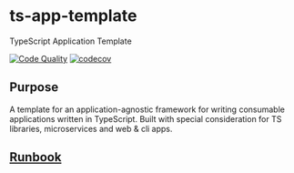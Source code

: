 # ts-app-template

TypeScript Application Template

[![Code Quality][code-quality-icon-link]][code-quality-workflow-link]
[![codecov][codecov-icon-link]][codecov-repo-overview-link]

## Purpose

A template for an application-agnostic framework for writing consumable applications written in TypeScript. Built with special consideration for TS libraries, microservices and web & cli apps.

## [Runbook][runbook-link]

[code-quality-icon-link]: https://github.com/matthew-gh-org/ts-app-template/actions/workflows/code-quality.yml/badge.svg
[code-quality-workflow-link]: https://github.com/matthew-gh-org/ts-app-template/actions/workflows/code-quality.yml
[codecov-icon-link]: https://codecov.io/gh/matthew-gh-org/ts-app-template/branch/initial-setup/graph/badge.svg?token=NQZANEY90O
[codecov-repo-overview-link]: https://codecov.io/gh/matthew-gh-org/ts-app-template
[runbook-link]: docs/Runbook.md
